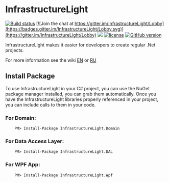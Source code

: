 # InfrastructureLight

[![Build status](https://ci.appveyor.com/api/projects/status/wobbmnlbukxejjgb?svg=true)](https://ci.appveyor.com/project/artemmatveev/infrastructurelight)
[![Join the chat at https://gitter.im/InfrastructureLight/Lobby](https://badges.gitter.im/InfrastructureLight/Lobby.svg)](https://gitter.im/InfrastructureLight/Lobby)
<a href="https://www.paypal.me/artemmatveev" title="Support project"><img src="https://img.shields.io/badge/Support%20project-paypal-brightgreen.svg"></a>
[![license](https://img.shields.io/github/license/artemmatveev/InfrastructureLight.svg?maxAge=2592000)](https://github.com/artemmatveev/InfrastructureLight/blob/master/LICENSE)
[![GitHub version](https://badge.fury.io/gh/artemmatveev%2FInfrastructureLight.svg)](https://badge.fury.io/gh/artemmatveev%2FInfrastructureLight)

InfrastructureLight makes it easier for developers to create regular .Net projects.

For more information see the wiki [EN](https://github.com/artemmatveev/InfrastructureLight/wiki/EN) or [RU](https://github.com/artemmatveev/InfrastructureLight/wiki/RU)

## Install Package

To use InfrastructureLight in your C# project, you can use the NuGet package manager installed, you can grab them automatically. Once you have the InfrastructureLight libraries properly referenced in your project, you can include calls to them in your code.

### For Domain:

```
    PM> Install-Package InfrastructureLight.Domain    
```

### For Data Access Layer:

```
    PM> Install-Package InfrastructureLight.DAL 
```

### For WPF App:

```
    PM> Install-Package InfrastructureLight.Wpf    
```
